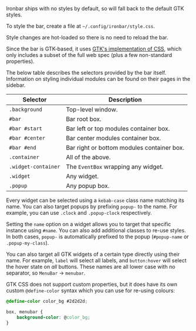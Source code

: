Ironbar ships with no styles by default, so will fall back to the default GTK styles.

To style the bar, create a file at `~/.config/ironbar/style.css`.

Style changes are hot-loaded so there is no need to reload the bar.

Since the bar is GTK-based, it uses [GTK's implementation of CSS](https://docs.gtk.org/gtk3/css-overview.html),
which only includes a subset of the full web spec (plus a few non-standard properties).

The below table describes the selectors provided by the bar itself.
Information on styling individual modules can be found on their pages in the sidebar.

| Selector            | Description                                |
|---------------------|--------------------------------------------|
| `.background`       | Top-level window.                          |
| `#bar`              | Bar root box.                              |
| `#bar #start`       | Bar left or top modules container box.     |
| `#bar #center`      | Bar center modules container box.          |
| `#bar #end`         | Bar right or bottom modules container box. |
| `.container`        | All of the above.                          |
| `.widget-container` | The `EventBox` wrapping any widget.        |
| `.widget`           | Any widget.                                |
| `.popup`            | Any popup box.                             |

Every widget can be selected using a `kebab-case` class name matching its name. 
You can also target popups by prefixing `popup-` to the name. For example, you can use `.clock` and `.popup-clock` respectively.

Setting the `name` option on a widget allows you to target that specific instance using `#name`. 
You can also add additional classes to re-use styles. In both cases, `popup-` is automatically prefixed to the popup (`#popup-name` or `.popup-my-class`).

You can also target all GTK widgets of a certain type directly using their name. For example, `label` will select all labels, and `button:hover` will select the hover state on *all* buttons.
These names are all lower case with no separator, so `MenuBar` -> `menubar`.

GTK CSS does not support custom properties, but it does have its own custom `@define-color` syntax which you can use for re-using colours:

```css
@define-color color_bg #2d2d2d;

box, menubar {
    background-color: @color_bg;
}
```
